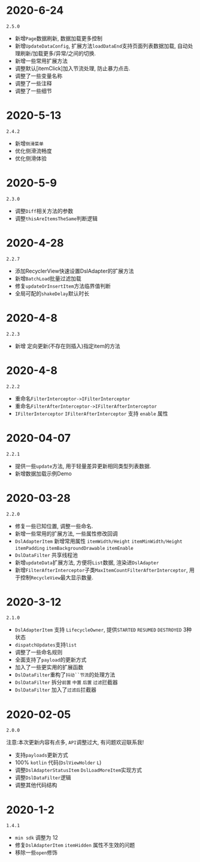 # 2020-6-24

`2.5.0`

- 新增`Page`数据刷新, 数据加载更多控制
- 新增`UpdateDataConfig`, 扩展方法`loadDataEnd`支持页面列表数据加载, 自动处理刷新/加载更多/异常/之间的切换.
- 新增一些常用扩展方法
- 调整默认[itemClick]加入节流处理, 防止暴力点击.
- 调整了一些变量名称
- 调整了一些注释
- 调整了一些细节

# 2020-5-13

`2.4.2`

- 新增`侧滑菜单`
- 优化侧滑流畅度
- 优化侧滑体验

# 2020-5-9

`2.3.0`

- 调整`Diff`相关方法的参数
- 调整`thisAreItemsTheSame`判断逻辑

# 2020-4-28

`2.2.7`

- 添加RecyclerView快速设置DslAdapter的扩展方法
- 新增`BatchLoad`批量过滤加载
- 修复`updateOrInsertItem`方法临界值判断
- 全局可配的`shakeDelay`默认时长

# 2020-4-8

`2.2.3`

- 新增 定向更新(不存在则插入)指定item的方法

# 2020-4-8

`2.2.2`

- 重命名`FilterInterceptor->IFilterInterceptor`
- 重命名`FilterAfterInterceptor->IFilterAfterInterceptor`
- `IFilterInterceptor` `IFilterAfterInterceptor` 支持 `enable` 属性


# 2020-04-07

`2.2.1`

- 提供一些`update`方法, 用于轻量差异更新相同类型列表数据.
- 新增数据加载示例Demo

# 2020-03-28

`2.2.0`

- 修复一些已知位置, 调整一些命名.
- 新增一些常用的扩展方法, 一些属性修改回调
- `DslAdapterItem` 新增常用属性 `itemWidth/Height` `itemMinWidth/Height` `itemPadding` `itemBackgroundDrawable` `itemEnable`
- `DslDataFilter` 共享线程池
- 新增`updateData`扩展方法, 方便将`List`数据, 渲染进`DslAdapter`
- 新增`FilterAfterInterceptor`子类`MaxItemCountFilterAfterInterceptor`, 用于控制`RecycleView`最大显示数量.

# 2020-3-12

`2.1.0`

- `DslAdapterItem` 支持 `LifecycleOwner`, 提供`STARTED` `RESUMED` `DESTROYED` 3种状态
- `dispatchUpdates`支持`list`
- 调整了一些命名规则
- 全面支持了`payload`的更新方式
- 加入了一些更实用的扩展函数
- `DslDataFilter`重构了`抖动``节流`的处理方法
- `DslDataFilter` 拆分`前置` `中置` `后置` `过滤`拦截器
- `DslDataFilter` 加入了`过滤后`拦截器

# 2020-02-05

`2.0.0`

注意:本次更新内容有点多, `API`调整过大, 有问题欢迎联系我!

- 支持`payloads`更新方式
- 100% `kotlin` 代码(`DslViewHolder` `L`)
- 调整`DslAdapterStatusItem` `DslLoadMoreItem`实现方式 
- 调整`DslDataFilter`逻辑
- 调整其他代码结构

# 2020-1-2

`1.4.1`

- `min sdk` 调整为 12
- 修复`DslAdapterItem` `itemHidden` 属性不生效的问题
- 移除一些`open`修饰